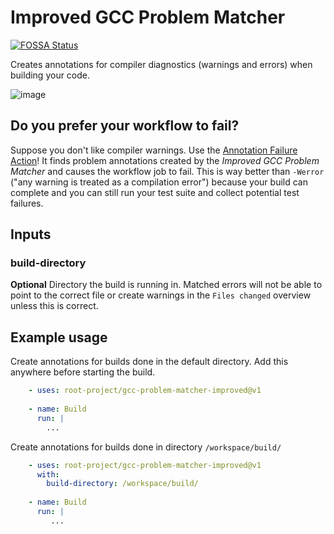 # Improved GCC Problem Matcher

[![FOSSA Status](https://app.fossa.com/api/projects/git%2Bgithub.com%2Froot-project%2Fgcc-problem-matcher-improved.svg?type=shield)](https://app.fossa.com/projects/git%2Bgithub.com%2Froot-project%2Fgcc-problem-matcher-improved?ref=badge_shield)

Creates annotations for compiler diagnostics (warnings and errors) when building your code.

![image](https://user-images.githubusercontent.com/82065181/225907856-336fa631-6520-44ce-bdf5-cf5780e45e40.png)

## Do you prefer your workflow to fail?

Suppose you don't like compiler warnings.
Use the [Annotation Failure Action](https://github.com/root-project/annotation-failure-action)!
It finds problem annotations created by the *Improved GCC Problem Matcher* and causes the workflow job to fail.
This is way better than `-Werror` ("any warning is treated as a compilation error") because your build can complete and you can still run your test suite and collect potential test failures.

## Inputs

### build-directory

**Optional** Directory the build is running in. Matched errors will not be able to point to the correct file or create warnings in the `Files changed` overview unless this is correct.

## Example usage

Create annotations for builds done in the default directory. Add this anywhere before starting the build.

```yaml
    - uses: root-project/gcc-problem-matcher-improved@v1
    
    - name: Build
      run: |
        ...
```

Create annotations for builds done in directory `/workspace/build/`

```yaml
    - uses: root-project/gcc-problem-matcher-improved@v1
      with:
        build-directory: /workspace/build/
        
    - name: Build
      run: |
         ...
```

